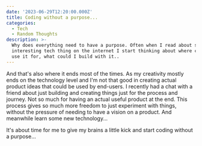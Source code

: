 ```yaml
---
date: '2023-06-29T12:20:00.000Z'
title: Coding without a purpose...
categories:
  - Tech
  - Random Thoughts
description: >-
  Why does everything need to have a purpose. Often when I read about some
  interesting tech thing on the internet I start thinking about where could I
  use it for, what could I build with it..
---
```


And that's also where it ends most of the times. As my creativity mostly ends on the technology level and I'm not that good in creating actual product ideas that could be used by end-users. I recently had a chat with a friend about just building and creating things just for the process and journey. Not so much for having an actual useful product at the end. This process gives so much more freedom to just experiment with things, without the pressure of needing to have a vision on a product. And meanwhile learn some new technology...

It's about time for me to give my brains a little kick and start coding without a purpose...
